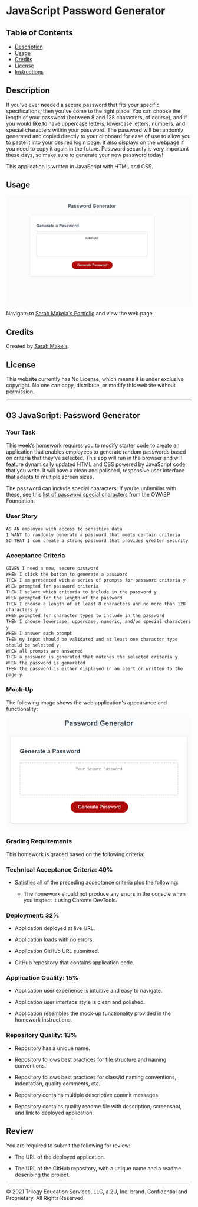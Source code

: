 # JavaScript Password Generator

## Table of Contents

* [Description](#description)
* [Usage](#usage)
* [Credits](#credits)
* [License](#license)
* [Instructions](#instructions)

## Description

If you've ever needed a secure password that fits your specific specifications, then you've come to the right place! You can choose the length of your password (between 8 and 128 characters, of course), and if you would like to have uppercase letters, lowercase letters, numbers, and special characters within your password. The password will be randomly generated and copied directly to your clipboard for ease of use to allow you to paste it into your desired login page. It also displays on the webpage if you need to copy it again in the future. Password security is very important these days, so make sure to generate your new password today! 

This application is written in JavaScript with HTML and CSS. 

## Usage

![Sarah Makela's Portfolio](./Assets/smakela-password-generator.png)

Navigate to [Sarah Makela's Portfolio](https://smakela13.github.io/js-password-generator/index.html) and view the web page.

## Credits

Created by [Sarah Makela](github.com/smakela13).

## License

This website currently has No License, which means it is under exclusive copyright. No one can copy, distribute, or modify this website without permission.

---

## 03 JavaScript: Password Generator

### Your Task

This week’s homework requires you to modify starter code to create an application that enables employees to generate random passwords based on criteria that they’ve selected. This app will run in the browser and will feature dynamically updated HTML and CSS powered by JavaScript code that you write. It will have a clean and polished, responsive user interface that adapts to multiple screen sizes.

The password can include special characters. If you’re unfamiliar with these, see this [list of password special characters](https://www.owasp.org/index.php/Password_special_characters) from the OWASP Foundation.

### User Story

```
AS AN employee with access to sensitive data
I WANT to randomly generate a password that meets certain criteria
SO THAT I can create a strong password that provides greater security
```

### Acceptance Criteria

```
GIVEN I need a new, secure password 
WHEN I click the button to generate a password
THEN I am presented with a series of prompts for password criteria y
WHEN prompted for password criteria
THEN I select which criteria to include in the password y
WHEN prompted for the length of the password
THEN I choose a length of at least 8 characters and no more than 128 characters y
WHEN prompted for character types to include in the password
THEN I choose lowercase, uppercase, numeric, and/or special characters y
WHEN I answer each prompt
THEN my input should be validated and at least one character type should be selected y
WHEN all prompts are answered
THEN a password is generated that matches the selected criteria y
WHEN the password is generated
THEN the password is either displayed in an alert or written to the page y
```

### Mock-Up

The following image shows the web application's appearance and functionality:

![The Password Generator application displays a red button to "Generate Password".](./Assets/03-javascript-homework-demo.png)

### Grading Requirements

This homework is graded based on the following criteria: 

### Technical Acceptance Criteria: 40%

* Satisfies all of the preceding acceptance criteria plus the following:

  * The homework should not produce any errors in the console when you inspect it using Chrome DevTools.

### Deployment: 32%

* Application deployed at live URL.

* Application loads with no errors.

* Application GitHub URL submitted.

* GitHub repository that contains application code.

### Application Quality: 15%

* Application user experience is intuitive and easy to navigate.

* Application user interface style is clean and polished.

* Application resembles the mock-up functionality provided in the homework instructions.

### Repository Quality: 13%

* Repository has a unique name.

* Repository follows best practices for file structure and naming conventions.

* Repository follows best practices for class/id naming conventions, indentation, quality comments, etc.

* Repository contains multiple descriptive commit messages.

* Repository contains quality readme file with description, screenshot, and link to deployed application.

## Review

You are required to submit the following for review:

* The URL of the deployed application.

* The URL of the GitHub repository, with a unique name and a readme describing the project.

- - -
© 2021 Trilogy Education Services, LLC, a 2U, Inc. brand. Confidential and Proprietary. All Rights Reserved.
